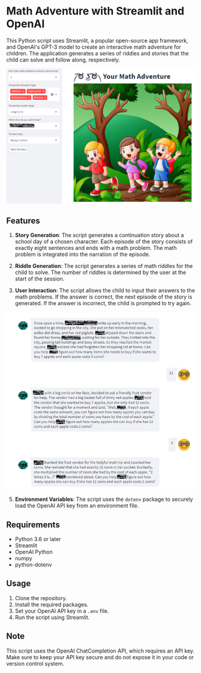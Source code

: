 # Math Adventure with Streamlit and OpenAI

This Python script uses Streamlit, a popular open-source app framework, and OpenAI's GPT-3 model to create an interactive math adventure for children. The application generates a series of riddles and stories that the child can solve and follow along, respectively.

![Alt text](./images/home.png?raw=true "Title")

## Features

1. **Story Generation**: The script generates a continuation story about a school day of a chosen character. Each episode of the story consists of exactly eight sentences and ends with a math problem. The math problem is integrated into the narration of the episode.

2. **Riddle Generation**: The script generates a series of math riddles for the child to solve. The number of riddles is determined by the user at the start of the session.

3. **User Interaction**: The script allows the child to input their answers to the math problems. If the answer is correct, the next episode of the story is generated. If the answer is incorrect, the child is prompted to try again.

![Alt text](./images/story.png?raw=true "Title")   

5. **Environment Variables**: The script uses the `dotenv` package to securely load the OpenAI API key from an environment file.

## Requirements

- Python 3.6 or later
- Streamlit
- OpenAI Python
- numpy
- python-dotenv

## Usage

1. Clone the repository.
2. Install the required packages.
3. Set your OpenAI API key in a `.env` file.
4. Run the script using Streamlit.

## Note

This script uses the OpenAI ChatCompletion API, which requires an API key. Make sure to keep your API key secure and do not expose it in your code or version control system.
